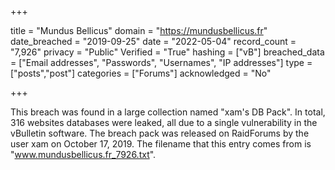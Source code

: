 +++

title = "Mundus Bellicus"
domain = "https://mundusbellicus.fr"
date_breached = "2019-09-25"
date = "2022-05-04"
record_count = "7,926"
privacy = "Public"
Verified = "True"
hashing = ["vB"]
breached_data = ["Email addresses", "Passwords", "Usernames", "IP addresses"]
type = ["posts","post"]
categories = ["Forums"]
acknowledged = "No"


+++


This breach was found in a large collection named "xam's DB Pack". In total, 316 websites databases were leaked, all due to a single vulnerability in the vBulletin software. The breach pack was released on RaidForums by the user xam on October 17, 2019. The filename that this entry comes from is "www.mundusbellicus.fr_7926.txt".

